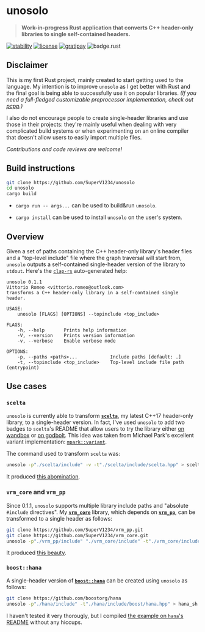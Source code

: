 # unosolo

> **Work-in-progress Rust application that converts C++ header-only libraries to single self-contained headers.**

[![stability][badge.stability]][stability]
[![license][badge.license]][license]
[![gratipay][badge.gratipay]][gratipay]
![badge.rust](https://img.shields.io/badge/rust-nightly-ff69b4.svg?style=flat-square)

[badge.stability]: https://img.shields.io/badge/stability-experimental-orange.svg?style=flat-square
[badge.license]: http://img.shields.io/badge/license-mit-blue.svg?style=flat-square
[badge.gratipay]: https://img.shields.io/gratipay/user/SuperV1234.svg?style=flat-square

[stability]: http://github.com/badges/stability-badges
[license]: https://github.com/SuperV1234/unosolo/blob/master/LICENSE
[gratipay]: https://gratipay.com/~SuperV1234/


## Disclaimer

This is my first Rust project, mainly created to start getting used to the language. My intention is to improve `unosolo` as I get better with Rust and the final goal is being able to successfully use it on popular libraries. *(If you need a full-fledged customizable preprocessor implementation, check out [pcpp](https://pypi.python.org/pypi/pcpp).)*

I also do not encourage people to create single-header libraries and use those in their projects: they're mainly useful when dealing with very complicated build systems or when experimenting on an online compiler that doesn't allow users to easily import multiple files.

*Contributions and code reviews are welcome!*



## Build instructions

```bash
git clone https://github.com/SuperV1234/unosolo
cd unosolo
cargo build
```

* `cargo run -- args...` can be used to build&run `unosolo`.

* `cargo install` can be used to install `unosolo` on the user's system.



## Overview

Given a set of paths containing the C++ header-only library's header files and a "top-level include" file where the graph traversal will start from, `unosolo` outputs a self-contained single-header version of the library to `stdout`. Here's the [`clap-rs`](https://github.com/kbknapp/clap-rs) auto-generated help:

```
unosolo 0.1.1
Vittorio Romeo <vittorio.romeo@outlook.com>
transforms a C++ header-only library in a self-contained single header.

USAGE:
    unosolo [FLAGS] [OPTIONS] --topinclude <top_include>

FLAGS:
    -h, --help       Prints help information
    -V, --version    Prints version information
    -v, --verbose    Enable verbose mode

OPTIONS:
    -p, --paths <paths>...            Include paths [default: .]
    -t, --topinclude <top_include>    Top-level include file path (entrypoint)
```


## Use cases

### `scelta`

`unosolo` is currently able to transform [**`scelta`**](https://github.com/SuperV1234/scelta), my latest C++17 header-only library, to a single-header version. In fact, I've used `unosolo` to add two badges to `scelta`'s README that allow users to try the library either [on wandbox](https://wandbox.org/permlink/wSA55OCJz17k7Jtz) or [on godbolt](https://godbolt.org/g/4sQtkM). This idea was taken from Michael Park's excellent variant implementation: [`mpark::variant`](https://github.com/mpark/variant).

The command used to transform `scelta` was:

```bash
unosolo -p"./scelta/include" -v -t"./scelta/include/scelta.hpp" > scelta_single_header.hpp
```

It produced [this abomination](https://gist.github.com/SuperV1234/a5af0a8b92f75d83085a8e5fccf71d6a).



### `vrm_core` and `vrm_pp`

Since 0.1.1, `unosolo` supports multiple library include paths and "absolute `#include` directives". My [**`vrm_core`**](https://github.com/SuperV1234/vrm_core) library, which depends on [**`vrm_pp`**](https://github.com/SuperV1234/vrm_pp), can be transformed to a single header as follows:

```bash
git clone https://github.com/SuperV1234/vrm_pp.git
git clone https://github.com/SuperV1234/vrm_core.git
unosolo -p"./vrm_pp/include" "./vrm_core/include" -t"./vrm_core/include/vrm/core.hpp" > vrm_core_sh.hpp
```

It produced [this beauty](https://gist.github.com/SuperV1234/4f9ae8f99da72288c73ca643b101ed20).



### `boost::hana`

A single-header version of [**`boost::hana`**](https://github.com/boostorg/hana) can be created using `unosolo` as follows:

```bash
git clone https://github.com/boostorg/hana
unosolo -p"./hana/include" -t"./hana/include/boost/hana.hpp" > hana_sh.hpp
```

I haven't tested it very thorougly, but I compiled [the example on `hana`'s README](https://github.com/boostorg/hana#overview) without any hiccups.
